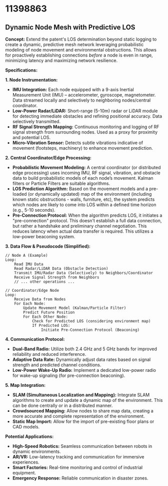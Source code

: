 # 11398863

## Dynamic Node Mesh with Predictive LOS

**Concept:** Extend the patent's LOS determination beyond static logging to create a dynamic, predictive mesh network leveraging probabilistic modeling of node movement and environmental obstructions. This allows for proactively establishing connections *before* a node is even in range, minimizing latency and maximizing network resilience.

**Specifications:**

**1. Node Instrumentation:**

*   **IMU Integration:** Each node equipped with a 9-axis Inertial Measurement Unit (IMU) – accelerometer, gyroscope, magnetometer.  Data streamed locally and selectively to neighboring nodes/central coordinator.
*   **Low-Power Radar/LiDAR:** Short-range (5-10m) radar or LiDAR module for detecting immediate obstacles and refining positional accuracy. Data selectively transmitted.
*   **RF Signal Strength Mapping:** Continuous monitoring and logging of RF signal strength from surrounding nodes. Used as a proxy for proximity and potential LOS.
*   **Micro-Vibration Sensor:** Detects subtle vibrations indicative of movement (footsteps, machinery) to enhance movement prediction.

**2. Central Coordinator/Edge Processing:**

*   **Probabilistic Movement Modeling:**  A central coordinator (or distributed edge processing) uses incoming IMU, RF signal, vibration, and obstacle data to build probabilistic models of each node’s movement.  Kalman filters or Particle Filters are suitable algorithms.
*   **LOS Prediction Algorithm:** Based on the movement models and a pre-loaded (or dynamically updated) map of the environment (including known static obstructions - walls, furniture, etc), the system predicts which nodes are likely to come into LOS within a defined time horizon (e.g., 5-10 seconds).
*   **Pre-Connection Protocol:**  When the algorithm predicts LOS, it initiates a "pre-connection" protocol. This doesn't establish a full data connection, but rather a handshake and preliminary channel negotiation.  This reduces latency when actual data transfer is required.  This utilizes a low-power beaconing system.

**3. Data Flow & Pseudocode (Simplified):**

```
// Node A (Example)
Loop:
    Read IMU Data
    Read Radar/LiDAR Data (Obstacle Detection)
    Transmit IMU/Radar Data (Selectively) to Neighbors/Coordinator
    Receive Signal Strength from Neighbors
    // ... other operations ...

// Coordinator/Edge Node
Loop:
    Receive Data from Nodes
    For Each Node:
        Update Movement Model (Kalman/Particle Filter)
        Predict Future Position
        For Each Other Node:
            Check for Predicted LOS (considering environment map)
            If Predicted LOS:
                Initiate Pre-Connection Protocol (Beaconing)
```

**4. Communication Protocol:**

*   **Dual-Band Radio:** Utilize both 2.4 GHz and 5 GHz bands for improved reliability and reduced interference.
*   **Adaptive Data Rate:** Dynamically adjust data rates based on signal strength and predicted channel conditions.
*   **Low-Power Wake-Up Radio:** Implement a dedicated low-power radio for wake-up signaling (for pre-connection beaconing).

**5.  Map Integration:**

*   **SLAM (Simultaneous Localization and Mapping):** Integrate SLAM algorithms to create and update a dynamic map of the environment.  This can be done centrally or in a distributed manner.
*   **Crowdsourced Mapping:** Allow nodes to share map data, creating a more accurate and complete representation of the environment.
*   **Static Map Import:**  Allow for the import of pre-existing floor plans or CAD models.

**Potential Applications:**

*   **High-Speed Robotics:**  Seamless communication between robots in dynamic environments.
*   **AR/VR:**  Low-latency tracking and communication for immersive experiences.
*   **Smart Factories:**  Real-time monitoring and control of industrial equipment.
*   **Emergency Response:** Reliable communication in disaster zones.